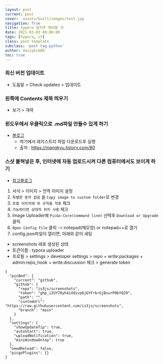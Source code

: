 ```yaml
---
layout: post
current: post   
cover:  assets/built/images/test.jpg
navigation: True
title: typora 설치후 해야할 것  
date: 2021-03-03 08:00:00
tags: [typora, it] 
class: post-template 
subclass: 'post tag-python' 
author: daisykim88  
toc: true
---
```

### 최신 버전 업데이트
- 도움말 > Check updates > 업데이트

### 왼쪽에 Contents 제목 띄우기
- 보기 >  개략

### 윈도우에서 우클릭으로 .md파일 만들수 있게 하기
- [블로그](https://mangkyu.tistory.com/80) 
    - 여기에서 레지스트리 파일 다운로드후 실행
    - 출저 : https://mangkyu.tistory.com/80

### 스샷 붙혀넣은 후, 인터넷에 자동 업로드시켜 다른 컴퓨터에서도 보이게 하기

- [참고블로그](https://taeuk-gang.github.io/wiki/Typora%20%EC%8B%A0%EA%B8%B0%EB%8A%A5%20-%20%EC%9D%B4%EB%AF%B8%EC%A7%80%20%EC%9E%90%EB%8F%99%20%EC%97%85%EB%A1%9C%EB%93%9C/)

1. 서식 > 이미지 > 전역 이미지 설정
2. `특별한 동작 없음` 을 `Copy image to custom folder`로 변경
3. `로컬 이미지에 위 규칙을 적용` 체크
4. `가능하다면 상대적 위치 사용` 체크
5. Image Uploader에 `PicGo-Core(command line)` 선택후 `Download or Upgrade` 클릭
6. `Open Config File` 클릭 ->  notepad(메모장) or notepad++로 열기
7. config.json파일이 열리면, 아래와 같이 세팅
 - screenshots 레포 생성된 상태
 - 토큰이름 : typora uploader 
 - 프로필 > settings > developer settings >  repo + write:packages + admin:repo_hook + write:discussion 체크 > generate token
```
{
  "picBed": {
    "current": "github",
    "github": {
      "repo": "is3js/screenshots",
      "token": "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",
      "path": "",
      "customUrl": "https://raw.githubusercontent.com/is3js/screenshots",
      "branch": "main"
    }
  },
  "settings": {
    "showUpdateTip": true,
    "autoStart": true,
    "uploadNotification": true,
    "miniWindowOntop": true
  },
  "needReload": false,
  "picgoPlugins": {}
}
```
